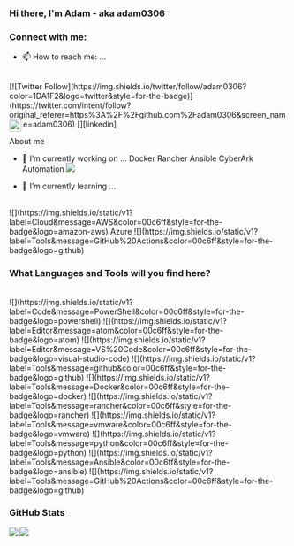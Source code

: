 ### Hi there, I'm Adam - aka adam0306


### Connect with me:
- 📫 How to reach me: ...
<br />
[![Twitter Follow](https://img.shields.io/twitter/follow/adam0306?color=1DA1F2&logo=twitter&style=for-the-badge)](https://twitter.com/intent/follow?original_referer=https%3A%2F%2Fgithub.com%2Fadam0306&screen_name=adam0306)
[<img align="left" alt="codeSTACKr | LinkedIn" width="22px" src="https://cdn.jsdelivr.net/npm/simple-icons@v3/icons/linkedin.svg" />][linkedin]


About me
<br />

- 🔭 I’m currently working on ...
Docker
Rancher
Ansible
CyberArk Automation
![](https://img.shields.io/static/v1?label=Tools&message=GitHub%20Actions&color=00c6ff&style=for-the-badge&logo=github)

- 🌱 I’m currently learning ...
<br />
![](https://img.shields.io/static/v1?label=Cloud&message=AWS&color=00c6ff&style=for-the-badge&logo=amazon-aws)
Azure
![](https://img.shields.io/static/v1?label=Tools&message=GitHub%20Actions&color=00c6ff&style=for-the-badge&logo=github)




### What Languages and Tools will you find here?
<br />
![](https://img.shields.io/static/v1?label=Code&message=PowerShell&color=00c6ff&style=for-the-badge&logo=powershell)
![](https://img.shields.io/static/v1?label=Editor&message=atom&color=00c6ff&style=for-the-badge&logo=atom)
![](https://img.shields.io/static/v1?label=Editor&message=VS%20Code&color=00c6ff&style=for-the-badge&logo=visual-studio-code)
![](https://img.shields.io/static/v1?label=Tools&message=github&color=00c6ff&style=for-the-badge&logo=github)
![](https://img.shields.io/static/v1?label=Tools&message=Docker&color=00c6ff&style=for-the-badge&logo=docker)
![](https://img.shields.io/static/v1?label=Tools&message=rancher&color=00c6ff&style=for-the-badge&logo=rancher)
![](https://img.shields.io/static/v1?label=Tools&message=vmware&color=00c6ff&style=for-the-badge&logo=vmware)
![](https://img.shields.io/static/v1?label=Tools&message=python&color=00c6ff&style=for-the-badge&logo=python)
![](https://img.shields.io/static/v1?label=Tools&message=Ansible&color=00c6ff&style=for-the-badge&logo=ansible)
![](https://img.shields.io/static/v1?label=Tools&message=GitHub%20Actions&color=00c6ff&style=for-the-badge&logo=github)

<br />

### GitHub Stats
<img align="left" src="https://github-readme-stats.vercel.app/api?username=adam0306&show_icons=true&count_private=true">
<img align="left" src="https://github-readme-stats.vercel.app/api/top-langs/?username=adam0306&hide=css,java">
